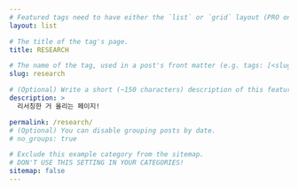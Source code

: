 ```yaml
---
# Featured tags need to have either the `list` or `grid` layout (PRO only).
layout: list

# The title of the tag's page.
title: RESEARCH

# The name of the tag, used in a post's front matter (e.g. tags: [<slug>]).
slug: research

# (Optional) Write a short (~150 characters) description of this featured tag.
description: >
  리서칭한 거 올리는 페이지!

permalink: /research/
# (Optional) You can disable grouping posts by date.
# no_groups: true

# Exclude this example category from the sitemap.
# DON'T USE THIS SETTING IN YOUR CATEGORIES!
sitemap: false
---
```

